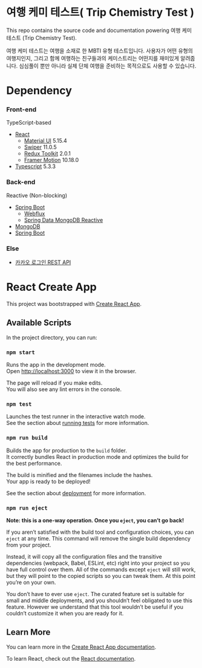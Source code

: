 # 여행 케미 테스트( Trip Chemistry Test )
This repo contains the source code and documentation powering 여행 케미 테스트 (Trip Chemistry Test).

여행 케미 테스트는 여행을 소재로 한 MBTI 유형 테스트입니다. 사용자가 어떤 유형의 여행지인지, 그리고 함께 여행하는 친구들과의 케미스트리는 어떤지를 재미있게 알려줍니다. 심심풀이 뿐만 아니라 실제 단체 여행을 준비하는 목적으로도 사용할 수 있습니다.  

# Dependency

### Front-end
TypeScript-based

- [React](https://react.dev/)
    - [Material UI](https://mui.com/material-ui/) 5.15.4
    - [Swiper](https://swiperjs.com/react) 11.0.5
    - [Redux Toolkit](https://redux-toolkit.js.org/) 2.0.1
    - [Framer Motion](https://www.framer.com/motion/) 10.18.0
- [Typescript](https://www.typescriptlang.org/) 5.3.3

### Back-end
Reactive (Non-blocking)

- [Spring Boot](https://spring.io/projects/spring-boot)
    - [Webflux](https://docs.spring.io/spring-framework/reference/web/webflux.html)
    - [Spring Data MongoDB Reactive](https://docs.spring.io/spring-data/mongodb/reference/index.html)
- [MongoDB](https://www.mongodb.com/ko-kr)
- [Spring Boot](https://spring.io/projects/spring-boot)

### Else

- [카카오 로그인 REST API](https://developers.kakao.com/docs/latest/ko/kakaologin/rest-api)



# React Create App 

This project was bootstrapped with [Create React App](https://github.com/facebook/create-react-app).

## Available Scripts

In the project directory, you can run:

### `npm start`

Runs the app in the development mode.\
Open [http://localhost:3000](http://localhost:3000) to view it in the browser.

The page will reload if you make edits.\
You will also see any lint errors in the console.

### `npm test`

Launches the test runner in the interactive watch mode.\
See the section about [running tests](https://facebook.github.io/create-react-app/docs/running-tests) for more information.

### `npm run build`

Builds the app for production to the `build` folder.\
It correctly bundles React in production mode and optimizes the build for the best performance.

The build is minified and the filenames include the hashes.\
Your app is ready to be deployed!

See the section about [deployment](https://facebook.github.io/create-react-app/docs/deployment) for more information.

### `npm run eject`

**Note: this is a one-way operation. Once you `eject`, you can’t go back!**

If you aren’t satisfied with the build tool and configuration choices, you can `eject` at any time. This command will remove the single build dependency from your project.

Instead, it will copy all the configuration files and the transitive dependencies (webpack, Babel, ESLint, etc) right into your project so you have full control over them. All of the commands except `eject` will still work, but they will point to the copied scripts so you can tweak them. At this point you’re on your own.

You don’t have to ever use `eject`. The curated feature set is suitable for small and middle deployments, and you shouldn’t feel obligated to use this feature. However we understand that this tool wouldn’t be useful if you couldn’t customize it when you are ready for it.

## Learn More

You can learn more in the [Create React App documentation](https://facebook.github.io/create-react-app/docs/getting-started).

To learn React, check out the [React documentation](https://reactjs.org/).
